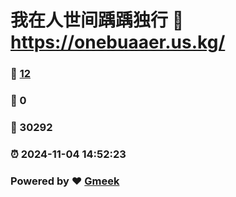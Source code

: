 # 我在人世间踽踽独行 :link: https://onebuaaer.us.kg/ 
### :page_facing_up: [12](https://onebuaaer.us.kg//tag.html) 
### :speech_balloon: 0 
### :hibiscus: 30292 
### :alarm_clock: 2024-11-04 14:52:23 
### Powered by :heart: [Gmeek](https://github.com/Meekdai/Gmeek)
